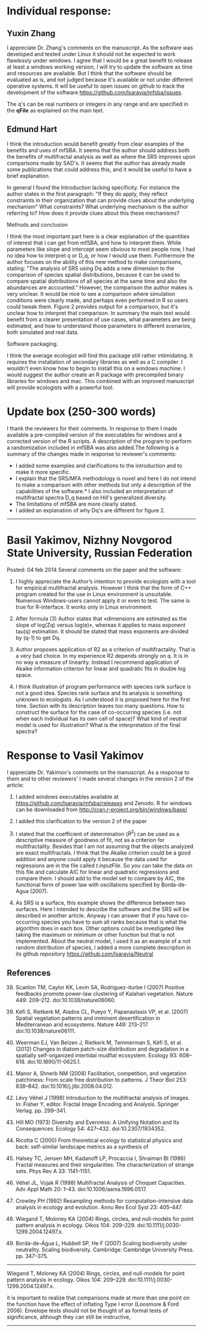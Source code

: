 # Individual response:

## Yuxin Zhang 

I appreciate Dr. Zhang's comments on the manuscript. As the software was developed and tested under Linux it should not be expected to work flawlessly under windows. I agree that I would be a great benefit to release at least a windows working version, I will try to update the software as time and resources are available. But I think that the software should be evaluated as is, and not judged because it's available or not under different operative systems. It will be useful to open issues on github to track the development of the software <https://github.com/lsaravia/mfsba/issues>.

The q's can be real numbers or integers in any range and are specified in the **qFile** as explained on the main text.  

## Edmund Hart

I think the introduction would benefit greatly from clear examples of the benefits and uses of mfSBA. It seems that the author should address both the benefits of multifractal analysis as well as where the SRS improves upon comparisons made by SAD's. It seems that the author has already made some publications that could address this, and it would be useful to have a brief explanation. 

In general I found the Introduction lacking specificity. For instance the author states in the first paragraph: "If they do apply, they reflect constraints in their organization that can provide clues about the underlying mechanism" What constraints? What underlying mechanism is the author referring to? How does it provide clues about this these mechanisms?

Methods and conclusion

I think the most important part here is a clear explanation of the quantities of interest that I can get from mfSBA, and how to interpret them. While parameters like slope and intercept seem obvious to most people now, I had no idea how to interpret q or D_q, or how I would use them.
Furthermore the author focuses on the ability of this new method to make comparisons, stating: "The analysis of SRS using Dq adds a new dimension to the comparison of species spatial distributions, because it can be used to compare spatial distributions of all species at the same time and also the abundances are accounted."
However, the comparison the author makes is very unclear. It would be nice to see a comparison where simulation conditions were clearly made, and perhaps even performed in R so users could tweak them.
Figure 2 provides output for a comparison, but it's unclear how to interpret that comparison. In summary the main text would benefit from a clearer presentation of use cases, what parameters are being estimated, and how to understand those parameters in different scenarios, both simulated and real data.

Software packaging.

I think the average ecologist will find this package still rather intimidating. It requires the installation of
secondary libraries as well as a C compiler. I wouldn't even know how to begin to install this on a
windows machine. I would suggest the author create an R package with precompiled binary libraries for
windows and mac. This combined with an improved manuscript will provide ecologists with a powerful
tool.


# Update box (250-300 words)

I thank the reviewers for their comments. In response to them I made available a pre-compiled version of the executables for windows and a corrected version of the R scripts.
A description of the program to perform a randomization included in mfSBA was also added.The following is a summary of the changes made in response to reviewer's comments:

* I added some examples and clarifications to the introduction and to make it more specific. 
* I explain that the SRS/MFA methodology is novel and here I do not intend to make a comparison with other methods but only a description of the capabilities of the software.* I also included an interpretation of multifractal spectra D_q based on Hill's generalized diversity. 
* The limitations of mfSBA are more clearly stated.
* I added an explanation of why Dq's are different for figure 2.


-----------------

# Basil Yakimov, Nizhny Novgorod State University, Russian Federation
Posted: 04 feb 2014
Several comments on the paper and the software:

1) I highly appreciate the Author’s intention to provide ecologists with a tool for empirical multifractal analysis. However I think that the form of C++ program created for the use in Linux environment is unsuitable. Numerous Windows-users cannot apply it or even to test. The same is true for R-interface. It works only in Linux environment.

2) After formula (3) Author states that «dimensions are estimated as the slope of log(Zq) versus log(e)», whereas it applies to mass exponent tau(q) estimation. It should be stated that mass exponents are divided by (q-1) to get Dq.

3) Author proposes application of R2 as a criterion of multifractality. That is a very bad choice. In my experience R2 depends strongly on q. It is in no way a measure of linearity. Instead I recommend application of Akaike information criterion for linear and quadratic fits in double log space.

4) I think illustration of program performance with species rank surface is not a good idea. Species rank surface and its analysis is something unknown to ecologists. As I understood it is proposed here for the first time. Section with its description leaves too many questions. How to construct the surface for the case of co-occurring species (i.e. not when each individual has its own cell of space)? What kind of neutral model is used for illustration? What is the interpretation of the final spectra?
 
# Response to Vasil Yakimov

I appreciate Dr. Yakimov's comments on the manuscript. As a response to them and to other reviewers'  I made several changes in the version 2 of the article:

1) I added windows executables available at https://github.com/lsaravia/mfsba/releases and Zenodo. R for windows can be downloaded from http://cran.r-project.org/bin/windows/base/

2) I added this clarification to the version 2 of the paper

3) I stated that the coefficient of determination ($R^2$) can be used as a descriptive measure of goodness of fit, not as a criterion for multifractality. Besides that I am not assuming that the objects analyzed are exact multifractals. I think that the Akaike criterion could be a good addition and anyone could apply it because the data used for regressions are in the file called *t.inputFile*. So you can take the data on this file and calculate AIC for linear and quadratic regressions and compare them. I should add to the model set to compare by AIC, the functional form of power law with oscillations specified by Borda-de-Agua (2007).

4) As SRS is a surface, this example shows the difference between two surfaces. Here I intended to describe the software and the SRS will be described in another article. Anyway I can answer that if you have co-occurring species you have to sum all ranks because that is what the algorithm does in each box. Other options could be investigated like taking the maximum or minimum or other function but that is not implemented.
About the neutral model, I used it as an example of a not random distribution of species, I added a more complete description in its github repository https://github.com/lsaravia/Neutral


## References

38. Scanlon TM, Caylor KK, Levin SA, Rodriguez-iturbe I (2007) Positive feedbacks promote power-law clustering of Kalahari vegetation. Nature 449: 209–212. doi:10.1038/nature06060.
39. Kéfi S, Rietkerk M, Alados CL, Pueyo Y, Papanastasis VP, et al. (2007) Spatial vegetation patterns and imminent desertification in Mediterranean arid ecosystems. Nature 449: 213–217. doi:10.1038/nature06111.
40. Weerman EJ, Van Belzen J, Rietkerk M, Temmerman S, Kéfi S, et al. (2012) Changes in diatom patch-size distribution and degradation in a spatially self-organized intertidal mudflat ecosystem. Ecology 93: 608–618. doi:10.1890/11-0625.1.
41. Manor A, Shnerb NM (2008) Facilitation, competition, and vegetation patchiness: From scale free distribution to patterns. J Theor Biol 253: 838–842. doi:10.1016/j.jtbi.2008.04.012.
42. Lévy Véhel J (1998) Introduction to the multifractal analysis of images. In: Fisher Y,
editor. Fractal Image Encoding and Analysis. Springer Verlag. pp. 299–341.
43. Hill MO (1973) Diversity and Evenness: A Unifying Notation and Its Consequences. Ecology 54: 427–432. doi:10.2307/1934352.
44. Ricotta C (2000) From theoretical ecology to statistical physics and back: self-similar landscape metrics as a synthesis of 
45. Halsey TC, Jensen MH, Kadanoff LP, Procaccia I, Shraiman BI (1986) Fractal measures and their singularities: The characterization of strange sets. Phys Rev A 33: 1141–1151.
46. Véhel JL, Vojak R (1998) Multifractal Analysis of Choquet Capacities. Adv Appl Math 20: 1–43. doi:10.1006/aama.1996.0517.
47. Crowley PH (1992) Resampling methods for computation-intensive data analysis in
ecology and evolution. Annu Rev Ecol Syst 23: 405–447.
48. Wiegand T, Moloney KA (2004) Rings, circles, and null-models for point pattern
analysis in ecology. Oikos 104: 209–229. doi:10.1111/j.0030-1299.2004.12497.x.

1. Borda-de-Água L, Hubbell SP, He F (2007) Scaling biodiversity under neutrality. Scaling biodiversity. Cambridge: Cambridge University Press. pp. 347–375.


-------------------

Wiegand T, Moloney KA (2004) Rings, circles, and null-models for point pattern analysis in ecology. Oikos 104: 209–229. doi:10.1111/j.0030-1299.2004.12497.x.

it is important to realize that comparisons made at more than one point on the function have the effect of inflating Type I error (Loosmore & Ford 2006). Envelope tests should not be thought of as formal tests of significance, although they can still be instructive,

--------------------

